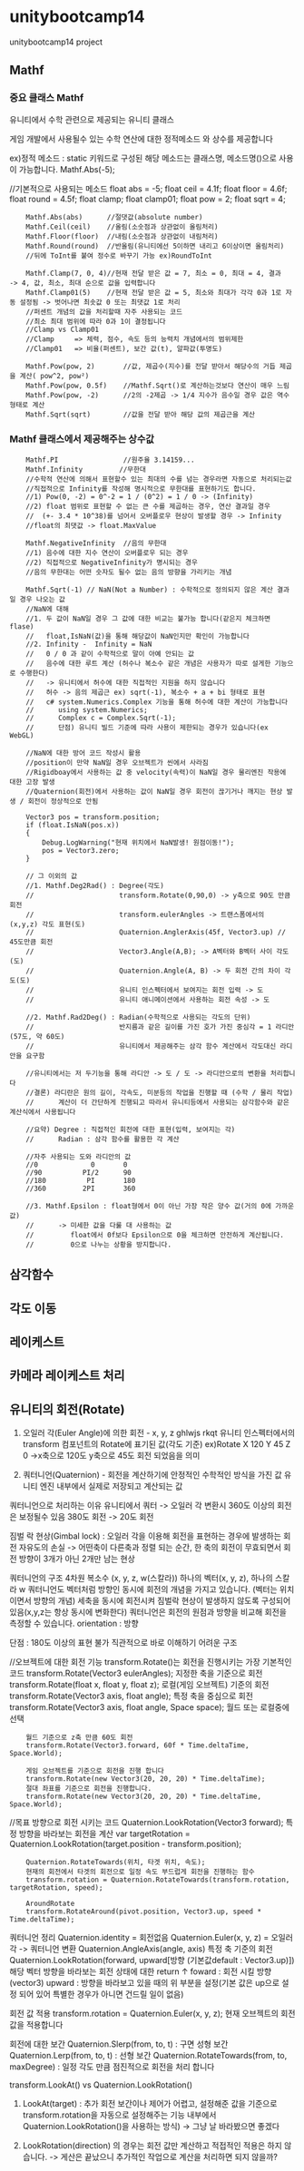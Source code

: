 # unitybootcamp14
unitybootcamp14 project

## Mathf
### 중요 클래스 Mathf
유니티에서 수학 관련으로 제공되는 유니티 클래스

게임 개발에서 사용될수 있는 수학 연산에 대한 정적메소드 와 상수를 제공합니다

ex)정적 메소드 : static 키워드로 구성된 해당 메소드는 클래스명, 메소드명()으로 사용이 가능합니다. Mathf.Abs(-5);

//기본적으로 사용되는 메소드
    float abs = -5;
    float ceil = 4.1f;
    float floor = 4.6f;
    float round = 4.5f;
    float clamp;
    float clamp01;
    float pow = 2;
    float sqrt = 4;
    
        Mathf.Abs(abs)      //절댓값(absolute number)
        Mathf.Ceil(ceil)    //올림(소숫점과 상관없이 올림처리)
        Mathf.Floor(floor)  //내림(소숫점과 상관없이 내림처리)
        Mathf.Round(round)  //반올림(유니티에선 5이하면 내리고 6이상이면 올림처리)
        //뒤에 ToInt를 붙여 정수로 바꾸기 가능 ex)RoundToInt

        Mathf.Clamp(7, 0, 4)//현재 전달 받은 값 = 7, 최소 = 0, 최대 = 4, 결과               -> 4, 값, 최소, 최대 순으로 값을 입력합니다
        Mathf.Clamp01(5)    //현재 전달 받은 값 = 5, 최소와 최대가 각각 0과 1로 자동 설정됨 -> 벗어나면 최솟값 0 또는 최댓값 1로 처리
        //퍼센트 개념의 값을 처리할때 자주 사용되는 코드
        //최소 최대 범위에 따라 0과 1이 결정됩니다
        //Clamp vs Clamp01
        //Clamp     => 체력, 점수, 속도 등의 능력치 개념에서의 범위제한
        //Clamp01   => 비율(퍼센트), 보간 값(t), 알파값(투명도)

        Mathf.Pow(pow, 2)       //값, 제곱수(지수)를 전달 받아서 해당수의 거듭 제곱을 계산( pow^2, pow²)
        Mathf.Pow(pow, 0.5f)    //Mathf.Sqrt()로 계산하는것보다 연산이 매우 느림
        Mathf.Pow(pow, -2)      //2의 -2제곱 -> 1/4 지수가 음수일 경우 값은 역수 형태로 계산  
        Mathf.Sqrt(sqrt)        //값을 전달 받아 해당 값의 제곱근을 계산

### Mathf 클래스에서 제공해주는 상수값
        Mathf.PI                //원주율 3.14159...
        Mathf.Infinity         //무한대
        //수학적 연산에 의해서 표현할수 있는 최대의 수를 넘는 경우라면 자동으로 처리되는값
        //직접적으로 Infinity를 작성해 명시적으로 무한대를 표현하기도 합니다.
        //1) Pow(0, -2) = 0^-2 = 1 / (0^2) = 1 / 0 -> (Infinity)
        //2) float 범위로 표현할 수 없는 큰 수를 제곱하는 경우, 연산 결과일 경우
        //  (+- 3.4 * 10^38)를 넘어서 오버플로우 현상이 발생할 경우 -> Infinity
        //float의 최댓값 -> float.MaxValue

        Mathf.NegativeInfinity  //음의 무한대
        //1) 음수에 대한 지수 연산이 오버플로우 되는 경우
        //2) 직접적으로 NegativeInfinity가 명시되는 경우
        //음의 무한대는 어떤 숫자도 될수 없는 음의 방향을 가리키는 개념

        Mathf.Sqrt(-1) // NaN(Not a Number) : 수학적으로 정의되지 않은 계산 결과일 경우 나오는 값
        //NaN에 대해
        //1. 두 값이 NaN일 경우 그 값에 대한 비교는 불가능 합니다(같은지 체크하면 flase)
        //   float,IsNaN(값)을 통해 해당값이 NaN인지만 확인이 가능합니다
        //2. Infinity -  Infinity = NaN
        //   0 / 0 과 같이 수학적으로 말이 아예 안되는 값
        //   음수에 대한 루트 계산 (허수나 복소수 같은 개념은 사용자가 따로 설게한 기능으로 수행한다)
        //   -> 유니티에서 허수에 대한 직접적인 지원을 하지 않습니다
        //   허수 -> 음의 제곱근 ex) sqrt(-1), 복소수 + a + bi 형태로 표현
        //   c# system.Numerics.Complex 기능을 통해 허수에 대한 계산이 가능합니다
        //      using system.Numerics;
        //      Complex c = Complex.Sqrt(-1);
        //      단점) 유니티 빌드 기준에 따라 사용이 제한되는 경우가 있습니다(ex WebGL)

        //NaN에 대한 방어 코드 작성시 활용
        //position이 만약 NaN일 경우 오브젝트가 씬에서 사라짐
        //Rigidboay에서 사용하는 값 중 velocity(속력)이 NaN일 경우 물리엔진 작용에 대한 고장 발생
        //Quaternion(회전)에서 사용하는 값이 NaN일 경우 회전이 끊기거나 깨지는 현상 발생 / 회전이 정상적으로 안됨
        
        Vector3 pos = transform.position;
        if (float.IsNaN(pos.x))
        {
            Debug.LogWarning("현재 위치에서 NaN발생! 원점이동!");
            pos = Vector3.zero;
        }

        // 그 이외의 값
        //1. Mathf.Deg2Rad() : Degree(각도)
        //                     transform.Rotate(0,90,0) -> y축으로 90도 만큼 회전
        //                     transform.eulerAngles -> 트랜스폼에서의 (x,y,z) 각도 표현(도)
        //                     Quaternion.AnglerAxis(45f, Vector3.up) // 45도만큼 회전
        //                     Vector3.Angle(A,B); -> A벡터와 B벡터 사이 각도(도)
        //                     Quaternion.Angle(A, B) -> 두 회전 간의 차이 각도(도)
        //                     유니티 인스펙터에서 보여지는 회전 입력 -> 도
        //                     유니티 애니메이션에서 사용하는 회전 속성 -> 도

        //2. Mathf.Rad2Deg() : Radian(수학적으로 사용되는 각도의 단위)
        //                     반지름과 같은 길이를 가진 호가 가진 중심각 = 1 라디안(57도, 약 60도)
        //                     유니티에서 제공해주는 삼각 함수 계산에서 각도대신 라디안을 요구함

        //유니티에서는 저 두기능을 통해 라디안 -> 도 / 도 -> 라디안으로의 변환을 처리합니다
        //결론) 라디란은 원의 길이, 각속도, 미분등의 작업을 진행할 때 (수학 / 물리 작업)
        //      계산이 더 간단하게 진행되고 따라서 유니티등에서 사용되는 삼각함수와 같은 계산식에서 사용됩니다

        //요약) Degree : 직접적인 회전에 대한 표현(입력, 보여지는 각)
        //      Radian : 삼각 함수를 활용한 각 계산

        //자주 사용되는 도와 라디안의 값
        //0             0       0
        //90          PI/2      90
        //180          PI       180
        //360         2PI       360

        //3. Mathf.Epsilon : float형에서 0이 아닌 가장 작은 양수 값(거의 0에 가까운 값)
        //      -> 미세한 값을 다룰 대 사용하는 값
        //         float에서 0f보다 Epsilon으로 0을 체크하면 안전하게 계산됩니다.
        //         0으로 나누는 상황을 방지합니다.

## 삼각함수

## 각도 이동

## 레이케스트

## 카메라 레이케스트 처리

## 유니티의 회전(Rotate)
1. 오일러 각(Euler Angle)에 의한 회전 - x, y, z ghlwjs rkqt
 유니티 인스펙터에서의 transform 컴포넌트의 Rotate에 표기된 값(각도 기준)
 ex)Rotate X 120 Y 45 Z 0 ->x축으로 120도 y축으로 45도 회전 되었음을 의미

2. 쿼터니언(Quaternion) - 회전을 계산하기에 안정적인 수학적인 방식을 가진 값
 유니티 엔진 내부에서 실제로 저장되고 계산되는 값

쿼터니언으로 처리하는 이유
 유니티에서 쿼터 -> 오일러 각 변환시 360도 이상의 회전은 보정될수 있음
 380도 회전 -> 20도 회전

짐벌 락 현상(Gimbal lock) : 오일러 각을 이용해 회전을 표현하는 경우에 발생하는 회전 자유도의 손실
 -> 어떤축이 다른축과 정렬 되는 순간, 한 축의 회전이 무효되면서 회전 방향이 3개가 아닌 2개만 남는 현상

쿼터니언의 구조
4차원 복소수 (x, y, z, w(스칼라)) 하나의 벡터(x, y, z), 하나의 스칼라 w
쿼터니언도 벡터처럼 방향인 동시에 회전의 개념을 가지고 있습니다. (벡터는 위치이면서 방향의 개념)
세축을 동시에 회전시켜 짐벌락 현상이 발생하지 않도록 구성되어있음(x,y,z는 항상 동시에 변화한다)
쿼터니언은 회전의 원점과 방향을 비교해 회전을 측정할 수 있습니다.
orientation : 방향

단점 : 180도 이상의 표현 불가
      직관적으로 바로 이해하기 어려운 구조

//오브젝트에 대한 회전 기능
         transform.Rotate()는 회전을 진행시키는 가장 기본적인 코드
         transform.Rotate(Vector3 eulerAngles);                       지정한 축을 기준으로 회전
         transform.Rotate(float x, float y, float z);                 로컬(게임 오브젝트) 기준의 회전
         transform.Rotate(Vector3 axis, float angle);                 특정 축을 중심으로 회전
         transform.Rotate(Vector3 axis, float angle, Space space);    월드 또는 로컬중에 선택

        월드 기준으로 z축 만큼 60도 회전
        transform.Rotate(Vector3.forward, 60f * Time.deltaTime, Space.World);

        게임 오브젝트를 기준으로 회전을 진행 합니다
        transform.Rotate(new Vector3(20, 20, 20) * Time.deltaTime);
        절대 좌표를 기준으로 회전을 진행합니다.
        transform.Rotate(new Vector3(20, 20, 20) * Time.deltaTime, Space.World);

//목표 방향으로 회전 시키는 코드
        Quaternion.LookRotation(Vector3 forward); 특정 방향을 바라보는 회전을 계산
        var targetRotation = Quaternion.LookRotation(target.position - transform.position);

        Quaternion.RotateTowards(위치, 타겟 위치, 속도);
        현재의 회전에서 타겟의 회전으로 일정 속도 부드럽게 회전을 진행하는 함수
        transform.rotation = Quaternion.RotateTowards(transform.rotation, targetRotation, speed);
        
        AroundRotate
        transform.RotateAround(pivot.position, Vector3.up, speed * Time.deltaTime);

쿼터니언 정리
Quaternion.identity = 회전없음
Quaternion.Euler(x, y, z) = 오일러각 -> 쿼터니언 변환
Quaternion.AngleAxis(angle, axis) 특정 축 기준의 회전
Quaternion.LookRotation(forward, upward[방향 (기본값default : Vector3.up)]) 해당 벡터 방향을 바라보는 회전 상태에 대한 return
 ↑ foward : 회전 시킬 방향(vector3)
    upward : 방향을 바라보고 있을 때의 위 부분을 설정(기본 값은 up으로 설정 되어 있어 특별한 경우가 아니면 건드릴 일이 없음)

회전 값 적용
transform.rotation = Quaternion.Euler(x, y, z); 현재 오브젝트의 회전 값을 적용합니다

회전에 대한 보간 
Quaternion.Slerp(from, to, t) : 구면 성형 보간
Quaternion.Lerp(from, to, t) : 선형 보간
Quaternion.RotateTowards(from, to, maxDegree) : 일정 각도 만큼 점진적으로 회전을 처리 합니다

transform.LookAt() vs Quaternion.LookRotation()

1. LookAt(target) : 추가 회전 보간이나 제어가 어렵고, 설정해준 값을 기준으로 transform.rotation을 자동으로 설정해주는 기능
내부에서 Quaternion.LookRotation()을 사용하는 방식)
 -> 그냥 날 바라봤으면 좋겠다

2. LookRotation(direction) 의 경우는 회전 값만 계산하고 적접적인 적용은 하지 않습니다. 
 -> 게산은 끝났으니 추가적인 작업으로 계산을 처리하면 되지 않을까?
